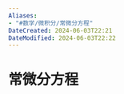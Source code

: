 ```yaml
---
Aliases: 
- "#数学/微积分/常微分方程"
DateCreated: 2024-06-03T22:21
DateModified: 2024-06-03T22:22
---
```

# 常微分方程
